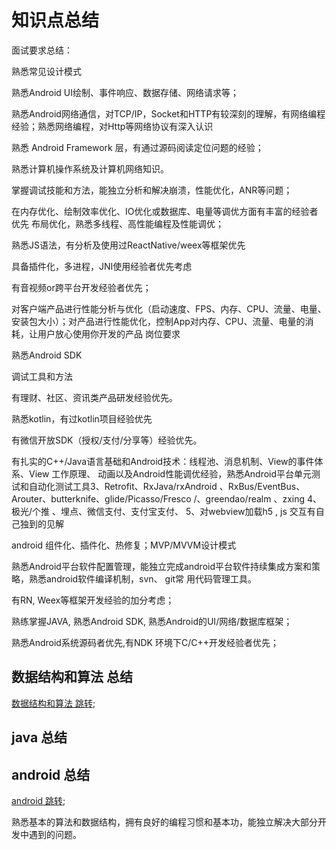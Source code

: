 # 知识点总结

面试要求总结：

熟悉常见设计模式

熟悉Android UI绘制、事件响应、数据存储、网络请求等；

熟悉Android网络通信，对TCP/IP，Socket和HTTP有较深刻的理解，有网络编程经验；熟悉网络编程，对Http等网络协议有深入认识 

熟悉 Android Framework 层，有通过源码阅读定位问题的经验；

熟悉计算机操作系统及计算机网络知识。

掌握调试技能和方法，能独立分析和解决崩溃，性能优化，ANR等问题；

在内存优化、绘制效率优化、IO优化或数据库、电量等调优方面有丰富的经验者优先 布局优化，熟悉多线程、高性能编程及性能调优；

熟悉JS语法，有分析及使用过ReactNative/weex等框架优先

具备插件化，多进程，JNI使用经验者优先考虑

有音视频or跨平台开发经验者优先；

对客户端产品进行性能分析与优化（启动速度、FPS、内存、CPU、流量、电量、安装包大小）；对产品进行性能优化，控制App对内存、CPU、流量、电量的消耗，让用户放心使用你开发的产品
                                             岗位要求
                                             

熟悉Android SDK 

调试工具和方法

有理财、社区、资讯类产品研发经验优先。 

熟悉kotlin，有过kotlin项目经验优先

有微信开放SDK（授权/支付/分享等）经验优先。

有扎实的C++/Java语言基础和Android技术：线程池、消息机制、View的事件体系、View 工作原理、
动画以及Android性能调优经验，熟悉Android平台单元测试和自动化测试工具3、Retrofit、RxJava/rxAndroid 、RxBus/EventBus、Arouter、butterknife、glide/Picasso/Fresco
/、greendao/realm 、zxing
4、极光/个推 、埋点、微信支付、支付宝支付、
5、对webview加载h5 , js 交互有自己独到的见解

android 组件化、插件化、热修复；MVP/MVVM设计模式

熟悉Android平台软件配置管理，能独立完成android平台软件持续集成方案和策略，熟悉android软件编译机制，svn、 git常 用代码管理工具。

有RN, Weex等框架开发经验的加分考虑；

熟练掌握JAVA, 熟悉Android SDK, 熟悉Android的UI/网络/数据库框架； 

熟悉Android系统源码者优先,有NDK 环境下C/C++开发经验者优先；


## 数据结构和算法 总结
[数据结构和算法 跳转](https://github.com/66668/Android_Interview/blob/master/lib_structure/README.md);
## java 总结

## android 总结
[android 跳转](https://github.com/66668/Android_Interview/blob/master/lib_android/README.md);

熟悉基本的算法和数据结构，拥有良好的编程习惯和基本功，能独立解决大部分开发中遇到的问题。
